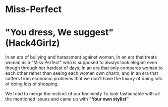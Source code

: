 # Miss-Perfect 
# "You dress, We suggest" (Hack4Girlz)
In an era of bullying and harassment against woman, In an era that treats woman as a "Miss Perfect" who is supposed to always look elegant even though through her hardest of days, In an era that only compares woman to each other rather than seeing each woman own charm, and In an era that suffers from economic problems that we don't have the luxury of doing lots of doing lots of shopping.

We tried to merge the instinct of our femininity To look fashionable with all the mentioned issues and came up with **"Your own stylist"**
